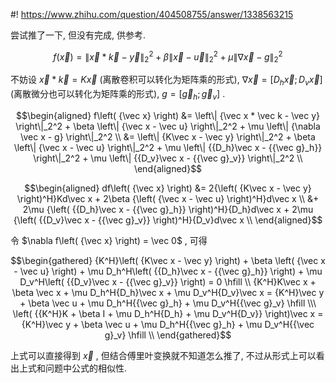 #! https://www.zhihu.com/question/404508755/answer/1338563215

[comment]: <> (Answer URL: https://www.zhihu.com/question/404508755/answer/1338563215)
[comment]: <> (Question Title: 关于L2范数的最小二乘问题的解析解如何求？)
[comment]: <> (Author Name: 采石工)
[comment]: <> (Create Time: 2020-07-14 21:05:22)

尝试推了一下, 但没有完成, 供参考.

$$f\left( {\vec x} \right) = \left\| {\vec x * \vec k - \vec y} \right\|_2^2 +
\beta \left\| {\vec x - \vec u} \right\|_2^2 + \mu \left\| {\nabla \vec x - g}
\right\|_2^2$$

不妨设  $\vec x * \vec k = K\vec x$  (离散卷积可以转化为矩阵乘的形式),  $\nabla \vec x = \left[
{{D_h}\vec x;{D_v}\vec x} \right]$  (离散微分也可以转化为矩阵乘的形式),  $g = \left[ {{{\vec
g}_h};{{\vec g}_v}} \right]$  .

$$\begin{aligned} f\left( {\vec x} \right) &= \left\| {\vec x * \vec k - \vec
y} \right\|_2^2 + \beta \left\| {\vec x - \vec u} \right\|_2^2 + \mu \left\|
{\nabla \vec x - g} \right\|_2^2 \\ &= \left\| {K\vec x - \vec y}
\right\|_2^2 + \beta \left\| {\vec x - \vec u} \right\|_2^2 + \mu \left\|
{{D_h}\vec x - {{\vec g}_h}} \right\|_2^2 + \mu \left\| {{D_v}\vec x - {{\vec
g}_v}} \right\|_2^2 \\ \end{aligned}$$

$$\begin{aligned} df\left( {\vec x} \right) &= 2{\left( {K\vec x - \vec y}
\right)^H}Kd\vec x + 2\beta {\left( {\vec x - \vec u} \right)^H}d\vec x \\
&+ 2\mu {\left( {{D_h}\vec x - {{\vec g}_h}} \right)^H}{D_h}d\vec x + 2\mu
{\left( {{D_v}\vec x - {{\vec g}_v}} \right)^H}{D_v}d\vec x \\
\end{aligned}$$

令  $\nabla f\left( {\vec x} \right) = \vec 0$  , 可得

$$\begin{gathered} {K^H}\left( {K\vec x - \vec y} \right) + \beta \left( {\vec
x - \vec u} \right) + \mu D_h^H\left( {{D_h}\vec x - {{\vec g}_h}} \right) +
\mu D_v^H\left( {{D_v}\vec x - {{\vec g}_v}} \right) = 0 \hfill \\ {K^H}K\vec
x + \beta \vec x + \mu D_h^H{D_h}\vec x + \mu D_v^H{D_v}\vec x = {K^H}\vec y +
\beta \vec u + \mu D_h^H{{\vec g}_h} + \mu D_v^H{{\vec g}_v} \hfill \\\ \left(
{{K^H}K + \beta I + \mu D_h^H{D_h} + \mu D_v^H{D_v}} \right)\vec x = {K^H}\vec
y + \beta \vec u + \mu D_h^H{{\vec g}_h} + \mu D_v^H{{\vec g}_v} \hfill \\
\end{gathered}$$

上式可以直接得到  $\vec x$  , 但结合傅里叶变换就不知道怎么推了, 不过从形式上可以看出上式和问题中公式的相似性.

